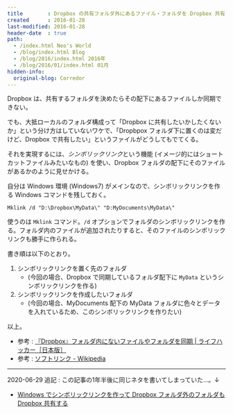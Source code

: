 ```yaml
---
title        : Dropbox の共有フォルダ外にあるファイル・フォルダを Dropbox 共有したい
created      : 2016-01-28
last-modified: 2016-01-28
header-date  : true
path:
  - /index.html Neo's World
  - /blog/index.html Blog
  - /blog/2016/index.html 2016年
  - /blog/2016/01/index.html 01月
hidden-info:
  original-blog: Corredor
---
```


Dropbox は、共有するフォルダを決めたらその配下にあるファイルしか同期できない。

でも、大抵ローカルのフォルダ構成って「Dropbox に共有したいかしたくないか」という分け方はしていないワケで、「Dropbpox フォルダ下に置くのは変だけど、Dropbox で共有したい」というファイルがどうしてもでてくる。

それを実現するには、*シンボリックリンク*という機能 (イメージ的にはショートカットファイルみたいなもの) を使い、Dropbox フォルダの配下にそのファイルがあるかのように見せかける。

自分は Windows 環境 (Windows7) がメインなので、シンボリックリンクを作る Windows コマンドを残しておく。

```batch
Mklink /d "D:\Dropbox\MyData\" "D:MyDocuments\MyData\"
```

使うのは `Mklink` コマンド。`/d` オプションでフォルダのシンボリックリンクを作る。フォルダ内のファイルが追加されたりすると、そのファイルのシンボリックリンクも勝手に作られる。

書き順は以下のとおり。

1. シンボリックリンクを置く先のフォルダ
    - (今回の場合、Dropbox で同期しているフォルダ配下に `MyData` というシンボリックリンクを作る)
2. シンボリックリンクを作成したいフォルダ
    - (今回の場合、MyDocuments 配下の MyData フォルダに色々とデータを入れているため、このシンボリックリンクを作りたい)

以上。

- 参考 : [『Dropbox』フォルダ内にないファイルやフォルダを同期 | ライフハッカー［日本版］](http://www.lifehacker.jp/2009/02/dropbox_1.html)
- 参考 : [ソフトリンク - Wikipedia](https://ja.wikipedia.org/wiki/%E3%82%BD%E3%83%95%E3%83%88%E3%83%AA%E3%83%B3%E3%82%AF)

---

2020-06-29 追記 : この記事の1年半後に同じネタを書いてしまっていた…。↓

- [Windows でシンボリックリンクを作って Dropbox フォルダ外のフォルダも Dropbox 共有する](/blog/2017/05/30-01.html)
